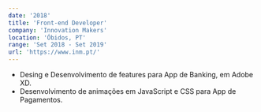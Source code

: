 ```yaml
---
date: '2018'
title: 'Front-end Developer'
company: 'Innovation Makers'
location: 'Óbidos, PT'
range: 'Set 2018 - Set 2019'
url: 'https://www.inm.pt/'
---
```


- Desing e Desenvolvimento de features para App de Banking, em Adobe XD.
- Desenvolvimento de animações em JavaScript e CSS para App de Pagamentos.
